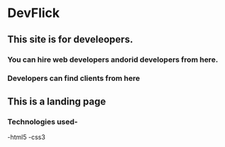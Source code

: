 ﻿# DevFlick

## This site is for develeopers.
### You can hire web developers andorid developers from here.
### Developers can find clients from here

## This is a landing page

### Technologies used-
-html5
-css3
